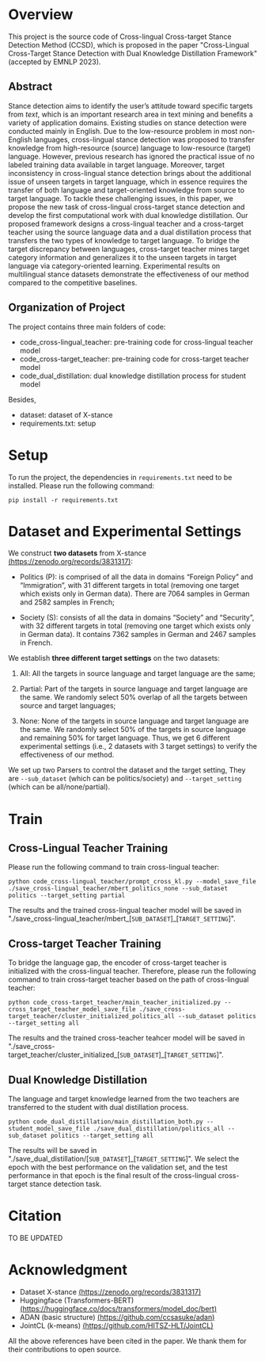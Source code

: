 
# Overview 
This project is the source code of Cross-lingual Cross-target Stance Detection Method (CCSD), which is proposed in the paper "Cross-Lingual Cross-Target Stance Detection with Dual Knowledge Distillation Framework" (accepted by EMNLP 2023).

## Abstract 
Stance detection aims to identify the user’s attitude toward specific targets from *text*, which is an important research area in text mining and benefits a variety of application domains. Existing studies on stance detection were conducted mainly in English. Due to the low-resource problem in most non-English languages, cross-lingual stance detection was proposed to transfer knowledge from high-resource (source) language to low-resource (target) language. However, previous research has ignored the practical issue of no labeled training data available in target language. Moreover, target inconsistency in cross-lingual stance detection brings about the additional issue of unseen targets in target language, which in essence requires the transfer of both language and target-oriented knowledge from source to target language. To tackle these challenging issues, in this paper, we propose the new task of cross-lingual cross-target stance detection and develop the first computational work with dual knowledge distillation. Our proposed framework designs a cross-lingual teacher and a cross-target teacher using the source language data and a dual distillation process that transfers the two types of knowledge to target language. To bridge the target discrepancy between languages, cross-target teacher mines target category information and generalizes it to the unseen targets in target language via category-oriented learning. Experimental results on multilingual stance datasets demonstrate the effectiveness of our method compared to the competitive baselines.

## Organization of Project

The project contains three main folders of code:
- code_cross-lingual_teacher: pre-training code for cross-lingual teacher model 
- code_cross-target_teacher: pre-training code for cross-target teacher model 
- code_dual_distillation: dual knowledge distillation process for student model 

Besides,
- dataset: dataset of X-stance
- requirements.txt: setup



# Setup 

To run the project, the dependencies in ```requirements.txt``` need to be installed. Please run the following command: 
```
pip install -r requirements.txt 
```

# Dataset and Experimental Settings 

We construct **two datasets** from X-stance [(https://zenodo.org/records/3831317)](https://zenodo.org/records/3831317):
- Politics (P): is comprised of all the data in domains “Foreign Policy” and “Immigration”, with 31 different targets in total (removing one target which exists only in German data). There are 7064 samples in German and 2582 samples in French; 

- Society (S): consists of all the data in domains “Society” and “Security”, with 32 different targets in total (removing one target which exists only in German data). It contains 7362 samples in German and 2467 samples in French.

We establish **three different target settings** on the two datasets:
1. All: All the targets in source language and target language are the same; 

2. Partial: Part of the targets in source language and target language are the same. We randomly select 50% overlap of all the targets between source and target languages; 

3. None: None of the targets in source language and target language are the same. We randomly select 50% of the targets in source language and remaining 50% for target language. Thus, we get 6 different experimental settings (i.e., 2 datasets with 3 target settings) to verify the effectiveness of our method.

We set up two Parsers to control the dataset and the target setting, They are ```--sub_dataset``` (which can be politics/society) and ```--target_setting``` (which can be all/none/partial).

# Train 

## Cross-Lingual Teacher Training
Please run the following command to train cross-lingual teacher: 

```shell
python code_cross-lingual_teacher/prompt_cross_kl.py --model_save_file ./save_cross-lingual_teacher/mbert_politics_none --sub_dataset politics --target_setting partial
```

The results and the trained cross-lingual teacher model will be saved in "./save_cross-lingual_teacher/mbert_[```SUB_DATASET```]_[```TARGET_SETTING```]".


## Cross-target Teacher Training 

To bridge the language gap, the encoder of cross-target teacher is initialized with the cross-lingual teacher. Therefore, please run the following command to train cross-target teacher based on the path of cross-lingual teacher:

```shell
python code_cross-target_teacher/main_teacher_initialized.py --cross_target_teacher_model_save_file ./save_cross-target_teacher/cluster_initialized_politics_all --sub_dataset politics --target_setting all
```

The results and the trained cross-teacher teahcer model will be saved in "./save_cross-target_teacher/cluster_initialized_[```SUB_DATASET```]_[```TARGET_SETTING```]".


## Dual Knowledge Distillation 


The language and target knowledge learned from the two teachers are transferred to the student with dual distillation process. 

```shell
python code_dual_distillation/main_distillation_both.py --student_model_save_file ./save_dual_distillation/politics_all --sub_dataset politics --target_setting all
```

The results will be saved in "./save_dual_distillation/[```SUB_DATASET```]_[```TARGET_SETTING```]". We select the epoch with the best performance on the validation set, and the test performance in that epoch is the final result of the cross-lingual cross-target stance detection task. 



# Citation

TO BE UPDATED


# Acknowledgment 

- Dataset X-stance [(https://zenodo.org/records/3831317)](https://zenodo.org/records/3831317)
- Huggingface (Transformers-BERT) [(https://huggingface.co/docs/transformers/model_doc/bert)](https://huggingface.co/docs/transformers/model_doc/bert)
- ADAN (basic structure) [(https://github.com/ccsasuke/adan)](https://github.com/ccsasuke/adan)
- JointCL (k-means) [(https://github.com/HITSZ-HLT/JointCL)](https://github.com/HITSZ-HLT/JointCL)

All the above references have been cited in the paper. We thank them for their contributions to open source.






